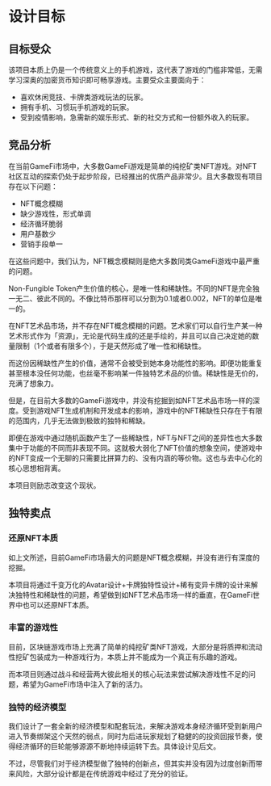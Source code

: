 # 设计目标

## 目标受众

该项目本质上仍是一个传统意义上的手机游戏，这代表了游戏的门槛非常低，无需学习深奥的加密货币知识即可畅享游戏。主要受众主要面向于：

* 喜欢休闲竞技、卡牌类游戏玩法的玩家。
* 拥有手机、习惯玩手机游戏的玩家。
* 受到疫情影响，急需新的娱乐形式、新的社交方式和一份额外收入的玩家。

## 竞品分析

在当前GameFi市场中，大多数GameFi游戏是简单的纯挖矿类NFT游戏。对NFT社区互动的探索仍处于起步阶段，已经推出的优质产品非常少。且大多数现有项目存在以下问题：

* NFT概念模糊
* 缺少游戏性，形式单调
* 经济循环脆弱
* 用户基数少
* 营销手段单一

在这些问题中，我们认为，NFT概念模糊则是绝大多数同类GameFi游戏中最严重的问题。

Non-Fungible Token产生价值的核心，是唯一性和稀缺性。不同的NFT是完全独一无二、彼此不同的。不像比特币那样可以分割为0.1或者0.002，NFT的单位是唯一的。

在NFT艺术品市场，并不存在NFT概念模糊的问题。艺术家们可以自行生产某一种艺术形式作为「资源」，无论是代码生成的还是手绘的，并且可以自己决定她的数量限制（1个或者有限多个），于是天然形成了唯一性和稀缺性。

而这份因稀缺性产生的价值，通常不会被受到她本身功能性的影响。即便功能重复甚至根本没任何功能，也丝毫不影响某一件独特艺术品的价值。稀缺性是无价的，充满了想象力。

但是，在目前大多数的GameFi游戏中，并没有挖掘到如NFT艺术品市场一样的深度。受到游戏NFT生成机制和开发成本的影响，游戏中的NFT稀缺性只存在于有限的范围内，几乎无法做到极致的独特和稀缺。

即便在游戏中通过随机函数产生了一些稀缺性，NFT与NFT之间的差异性也大多数集中于功能的不同而非表现不同。这就极大弱化了NFT价值的想象空间，使游戏中的NFT变成一个无聊的只需要比拼算力的、没有内涵的等价物。这也与去中心化的核心思想相背离。

本项目则励志改变这个现状。

## 独特卖点

### **还原NFT本质**

如上文所述，目前GameFi市场最大的问题是NFT概念模糊，并没有进行有深度的挖掘。

本项目将通过千变万化的Avatar设计+卡牌独特性设计+稀有变异卡牌的设计来解决独特性和稀缺性的问题，希望做到如NFT艺术品市场一样的垂直，在GameFi世界中也可以还原NFT本质。

### **丰富的游戏性**

目前，区块链游戏市场上充满了简单的纯挖矿类NFT游戏，大部分是将质押和流动性挖矿包装成为一种游戏行为，本质上并不能成为一个真正有乐趣的游戏。

而本项目则通过战斗和经营两大彼此相关的核心玩法来尝试解决游戏性不足的问题，希望为GameFi市场中注入了新的活力。

### **独特的经济模型**

我们设计了一套全新的经济模型和配套玩法，来解决游戏本身经济循环受到新用户进入节奏绑架这个天然的弱点，同时为后进玩家规划了稳健的的投资回报节奏，使得经济循环的巨轮能够源源不断地持续运转下去。具体设计见后文。

不过，尽管我们对于经济模型做了独特的创新点，但其实并没有因为过度创新而带来风险，大部分设计都是在传统游戏中经过了充分的验证。


